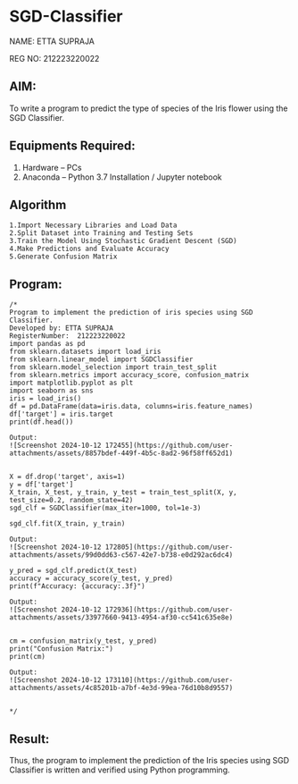 # SGD-Classifier

NAME: ETTA SUPRAJA

REG NO: 212223220022
## AIM:
To write a program to predict the type of species of the Iris flower using the SGD Classifier.

## Equipments Required:
1. Hardware – PCs
2. Anaconda – Python 3.7 Installation / Jupyter notebook

## Algorithm
```
1.Import Necessary Libraries and Load Data
2.Split Dataset into Training and Testing Sets
3.Train the Model Using Stochastic Gradient Descent (SGD)
4.Make Predictions and Evaluate Accuracy
5.Generate Confusion Matrix
```
## Program:
```
/*
Program to implement the prediction of iris species using SGD Classifier.
Developed by: ETTA SUPRAJA
RegisterNumber:  212223220022
import pandas as pd
from sklearn.datasets import load_iris
from sklearn.linear_model import SGDClassifier
from sklearn.model_selection import train_test_split
from sklearn.metrics import accuracy_score, confusion_matrix
import matplotlib.pyplot as plt
import seaborn as sns
iris = load_iris()
df = pd.DataFrame(data=iris.data, columns=iris.feature_names)
df['target'] = iris.target
print(df.head())

Output:
![Screenshot 2024-10-12 172455](https://github.com/user-attachments/assets/8857bdef-449f-4b5c-8ad2-96f58ff652d1)


X = df.drop('target', axis=1)
y = df['target']
X_train, X_test, y_train, y_test = train_test_split(X, y, test_size=0.2, random_state=42)
sgd_clf = SGDClassifier(max_iter=1000, tol=1e-3)

sgd_clf.fit(X_train, y_train)

Output:
![Screenshot 2024-10-12 172805](https://github.com/user-attachments/assets/99d0dd63-c567-42e7-b738-e0d292ac6dc4)

y_pred = sgd_clf.predict(X_test)
accuracy = accuracy_score(y_test, y_pred)
print(f"Accuracy: {accuracy:.3f}")

Output:
![Screenshot 2024-10-12 172936](https://github.com/user-attachments/assets/33977660-9413-4954-af30-cc541c635e8e)


cm = confusion_matrix(y_test, y_pred)
print("Confusion Matrix:")
print(cm)

Output:
![Screenshot 2024-10-12 173110](https://github.com/user-attachments/assets/4c85201b-a7bf-4e3d-99ea-76d10b8d9557)


*/
```


## Result:
Thus, the program to implement the prediction of the Iris species using SGD Classifier is written and verified using Python programming.
